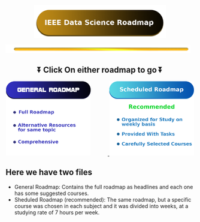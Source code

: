 <p align="center">
    <img src="Assets/ieee data science roadmap.png" width="70%">
</p>

<p  style="margin-right:2%"><img src="Assets/line2.png"></p>

<h2 align="center">  ⏬ Click On either roadmap to go ⏬ </h2>
<p align="center">
    <a href="https://github.com/Ahmed-Hereiz/Data-Science-Roadmap-IEEE-2024/blob/main/General%20Roadmap.md">
        <img src="Assets/genereal roadmap.png" style="width: 45%; margin-right:9%">
    </a>
    <a href="https://github.com/Ahmed-Hereiz/Data-Science-Roadmap-IEEE-2024/blob/main/Roadmap%20Into%20Weeks.md">
        <img src="Assets/Scheduled roadmap.png" style="width: 45%;" >
    </a>
</p>

## Here we have two files

- General Roadmap: Contains the full roadmap as headlines and each one has some suggested courses. <br>
- Sheduled Roadmap (recommended): The same roadmap, but a specific course was chosen in each subject and it was divided into weeks, at a studying rate of 7 hours per week.
  <br>
